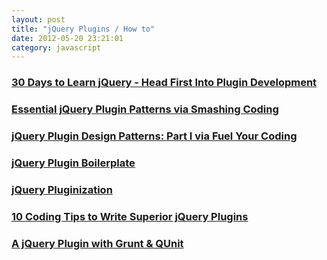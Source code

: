 ```yaml
---
layout: post
title: "jQuery Plugins / How to"
date: 2012-05-20 23:21:01
category: javascript
---
```


### [30 Days to Learn jQuery - Head First Into Plugin Development](http://tutsplus.com/lesson/head-first-into-plugin-development/)

### [Essential jQuery Plugin Patterns via Smashing Coding](http://coding.smashingmagazine.com/2011/10/11/essential-jquery-plugin-patterns/)

### [jQuery Plugin Design Patterns: Part I via Fuel Your Coding](http://fuelyourcoding.com/jquery-plugin-design-patterns-part-i/)

### [jQuery Plugin Boilerplate](http://stefangabos.ro/jquery/jquery-plugin-boilerplate-oop/)

### [jQuery Pluginization](http://benalman.com/talks/jquery-pluginization.html)

### [10 Coding Tips to Write Superior jQuery Plugins](http://www.websanova.com/tutorials/jquery/10-coding-tips-to-write-superior-jquery-plugins)

### [A jQuery Plugin with Grunt & QUnit](http://javascriptplayground.com/blog/2012/04/a-jquery-plugin-with-grunt-qunit)
